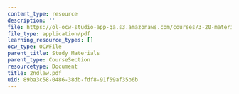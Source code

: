 ```yaml
---
content_type: resource
description: ''
file: https://ol-ocw-studio-app-qa.s3.amazonaws.com/courses/3-20-materials-at-equilibrium-sma-5111-fall-2003/89ba3c58048638dbfdf891f59af35b6b_2ndlaw.pdf
file_type: application/pdf
learning_resource_types: []
ocw_type: OCWFile
parent_title: Study Materials
parent_type: CourseSection
resourcetype: Document
title: 2ndlaw.pdf
uid: 89ba3c58-0486-38db-fdf8-91f59af35b6b
---
```

